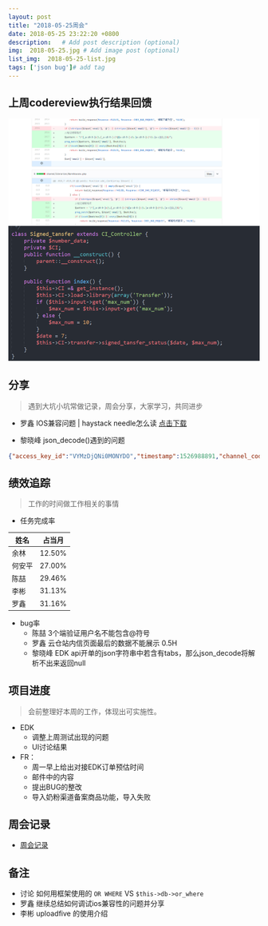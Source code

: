 ```yaml
---
layout: post
title: "2018-05-25周会"
date: 2018-05-25 23:22:20 +0800
description:   # Add post description (optional)
img:  2018-05-25.jpg # Add image post (optional)
list_img:  2018-05-25-list.jpg
tags: ['json bug']# add tag
---
```

## 上周codereview执行结果回馈

<img src="../assets/attchment/2018-05-25/cz.png" alt="封装" />

<img src="../assets/attchment/2018-05-25/libin.png" alt="" />

## 分享
> 遇到大坑小坑常做记录，周会分享，大家学习，共同进步

* 罗鑫 IOS兼容问题 | haystack needle怎么读
<a href="../assets/attchment/2018-05-25/lx_share.docx" >点击下载</a>

* 黎晓峰 json_decode()遇到的问题

<!--
	json_decode() 的用法介绍

	起因背景，陈喆，EDK开单的接口提示报错 ‘参数不能为空’
	(简单介绍 api到调用方法的过程)
	那么首先就找到哪些地方有 参数不能为空，'定位'到问题
	于是加入日志，想看看json但是发现同样的代码就是没得失败的那个json的数据
		json什么样子
		错误到底在哪里
 -->
```json
{"access_key_id":"VYMzDjQNi0MONYDO","timestamp":1526988891,"channel_code":"milk","total_weight":6.6,"total_price":864,"head":{"order_number":"SQ500021351","tracking_number":"","shipping_amount":224.59,"purchaser_name":"曲 雯琳	","purchaser_cardid":"610103199002042845","consignee_name":"曲 雯琳	","consignee_phone":"17791879217","consignee_email":"zhangyueming.sylvia@hotmail.com","consignee_province":"陕西省","consignee_city":"西安市","consignee_county":"凤城九路桦林间北门2号楼2单元 ","consignee_address":"未央区","consignee_zipcode":"710018","sendername":"zhang yueming","senderphone":"0142213737","senderaddress":"318 residence les ecrivains 2 rue jean anouilh","awbno":"","exchange_rate":""},"items":[{"title":"Gallia 1段近母乳900g","price":"144","ean":"3","quantity":"6","link":""}],"signature":"79c43489fb07899997d479b736a53005"}
```
<!--
	定位问题，报错描述准确有助于定位错误
	json_decode() 不能包含tabs
	sublime text 3 编辑器转换了tabs空格
-->



## 绩效追踪
> 工作的时间做工作相关的事情

* 任务完成率

|  姓名  | 占当月 |
|--------|------|
| 余林   |12.50%|
| 何安平 |27.00%|
| 陈喆   |29.46%|
| 李彬   |31.13%|
| 罗鑫   |31.16%|

* bug率
	* 陈喆 3个端验证用户名不能包含@符号
	* 罗鑫 云仓站内信页面最后的数据不能展示 0.5H
	* 黎晓峰 EDK api开单的json字符串中若含有tabs，那么json_decode将解析不出来返回null


## 项目进度
> 会前整理好本周的工作，体现出可实施性。

* EDK
	* 调整上周测试出现的问题
	* UI讨论结果
* FR：
	* 周一早上给出对接EDK订单预估时间
	* 邮件中的内容
	* 提出BUG的整改
	* 导入奶粉渠道备案商品功能，导入失败


## 周会记录
* <a href="../assets/attchment/2018-05-25/mk_content.docx" download="周会记录.docx">周会记录</a>


## 备注
* 讨论 如何用框架使用的 `OR WHERE` VS `$this->db->or_where`
* 罗鑫 继续总结如何调试ios兼容性的问题并分享
* 李彬 uploadfive 的使用介绍


